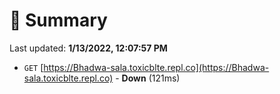 # 📖 Summary
Last updated: **1/13/2022, 12:07:57 PM**

- `GET` [https://Bhadwa-sala.toxicblte.repl.co](https://Bhadwa-sala.toxicblte.repl.co) - **Down** (121ms)

